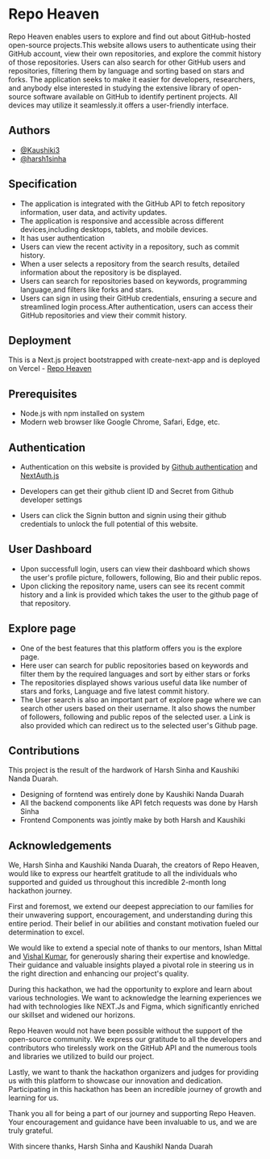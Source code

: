 


# Repo Heaven

Repo Heaven enables users to explore and find out about GitHub-hosted open-source projects.This website allows users to authenticate using their GitHub account, view their own repositories, and explore the commit history of those repositories. Users can also search for other GitHub users and repositories, filtering them by language and sorting based on stars and forks. The application seeks to make it easier for developers, researchers, and anybody else interested in studying the extensive library of open-source software available on GitHub to identify pertinent projects. All devices may utilize it seamlessly.it offers a user-friendly interface.


## Authors

- [@Kaushiki3](https://github.com/Kaushiki3)
- [@harsh1sinha](https://github.com/harsh1sinha)


## Specification

- The application is integrated with the GitHub API to fetch repository information, user data, and activity updates.
- The application is responsive and accessible across different devices,including desktops, tablets, and mobile devices.
- It has user authentication
- Users can view the recent activity in a repository, such as commit history.
- When a user selects a repository from the search results, detailed information about the repository is be displayed.
- Users can search for repositories based on keywords, programming language,and filters like forks and stars.
- Users can sign in using their GitHub credentials, ensuring a secure and streamlined login process.After authentication, users can access their GitHub repositories and view their commit history.


## Deployment

This is a Next.js project bootstrapped with create-next-app and is deployed on Vercel - [Repo Heaven](https://repo-heaven.vercel.app/)




## Prerequisites
- Node.js with npm installed on system
- Modern web browser like Google Chrome, Safari, Edge, etc.


## Authentication
- Authentication on this website is provided by [Github authentication](https://docs.github.com/en/authentication) and [NextAuth.js](https://next-auth.js.org/getting-started/introduction)

- Developers can get their github client ID and Secret from Github developer settings
- Users can click the Signin button and signin using their github credentials to unlock the full potential of this website.

## User Dashboard
- Upon successfull login, users can view their dashboard which shows the user's profile picture, followers, following, Bio and their public repos.
- Upon clicking the repository name, users can see its recent commit history and a link is provided which takes the user to the github page of that repository.

## Explore page
- One of the best features that this platform offers you is the explore page.
- Here user can search for public repositories based on keywords and filter them by the required languages and sort by either stars or forks
- The repositories displayed shows various useful data like number of stars and forks, Language and five latest commit history.
- The User search is also an important part of explore page where we can search other users based on their username. It also shows the number of followers, following and public repos of the selected user. a Link is also provided which can redirect us to the selected user's Github page.


## Contributions

This project is the result of the hardwork of Harsh Sinha and Kaushiki Nanda Duarah.

- Designing of forntend was entirely done by Kaushiki Nanda Duarah
- All the backend components like API fetch requests was done by Harsh Sinha
- Frontend Components was jointly make by both Harsh and Kaushiki

## Acknowledgements

We, Harsh Sinha and Kaushiki Nanda Duarah, the creators of Repo Heaven, would like to express our heartfelt gratitude to all the individuals who supported and guided us throughout this incredible 2-month long hackathon journey.

First and foremost, we extend our deepest appreciation to our families for their unwavering support, encouragement, and understanding during this entire period. Their belief in our abilities and constant motivation fueled our determination to excel.

We would like to extend a special note of thanks to our mentors, Ishan Mittal and [Vishal Kumar](https://github.com/Shuffled720), for generously sharing their expertise and knowledge. Their guidance and valuable insights played a pivotal role in steering us in the right direction and enhancing our project's quality.

During this hackathon, we had the opportunity to explore and learn about various technologies. We want to acknowledge the learning experiences we had with technologies like NEXT.Js and Figma, which significantly enriched our skillset and widened our horizons.

Repo Heaven would not have been possible without the support of the open-source community. We express our gratitude to all the developers and contributors who tirelessly work on the GitHub API and the numerous tools and libraries we utilized to build our project.

Lastly, we want to thank the hackathon organizers and judges for providing us with this platform to showcase our innovation and dedication. Participating in this hackathon has been an incredible journey of growth and learning for us.

Thank you all for being a part of our journey and supporting Repo Heaven. Your encouragement and guidance have been invaluable to us, and we are truly grateful.

With sincere thanks,
Harsh Sinha and KaushikI Nanda Duarah
